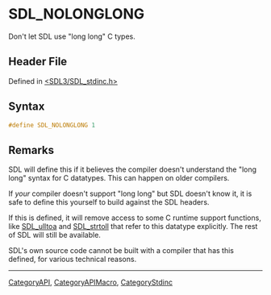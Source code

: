 # SDL_NOLONGLONG

Don't let SDL use "long long" C types.

## Header File

Defined in [<SDL3/SDL_stdinc.h>](https://github.com/libsdl-org/SDL/blob/main/include/SDL3/SDL_stdinc.h)

## Syntax

```c
#define SDL_NOLONGLONG 1
```

## Remarks

SDL will define this if it believes the compiler doesn't understand the
"long long" syntax for C datatypes. This can happen on older compilers.

If _your_ compiler doesn't support "long long" but SDL doesn't know it, it
is safe to define this yourself to build against the SDL headers.

If this is defined, it will remove access to some C runtime support
functions, like [SDL_ulltoa](SDL_ulltoa) and [SDL_strtoll](SDL_strtoll)
that refer to this datatype explicitly. The rest of SDL will still be
available.

SDL's own source code cannot be built with a compiler that has this
defined, for various technical reasons.





----
[CategoryAPI](CategoryAPI), [CategoryAPIMacro](CategoryAPIMacro), [CategoryStdinc](CategoryStdinc)

